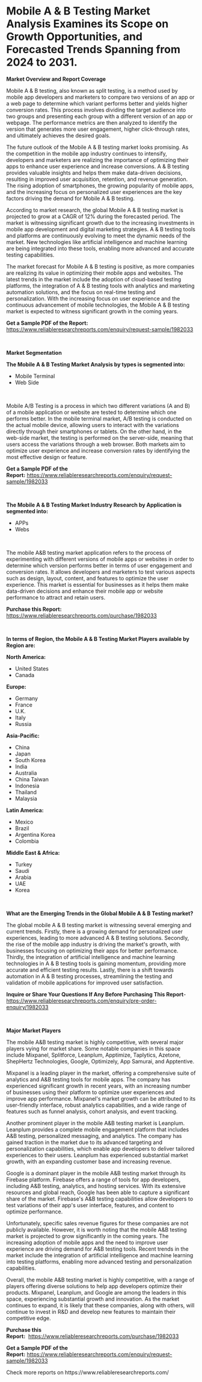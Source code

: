<p><h1>Mobile A & B Testing Market Analysis Examines its Scope on Growth Opportunities, and Forecasted Trends Spanning from 2024 to 2031.</h1></p><p><strong>Market Overview and Report Coverage</strong></p>
<p><p>Mobile A & B testing, also known as split testing, is a method used by mobile app developers and marketers to compare two versions of an app or a web page to determine which variant performs better and yields higher conversion rates. This process involves dividing the target audience into two groups and presenting each group with a different version of an app or webpage. The performance metrics are then analyzed to identify the version that generates more user engagement, higher click-through rates, and ultimately achieves the desired goals.</p><p>The future outlook of the Mobile A & B testing market looks promising. As the competition in the mobile app industry continues to intensify, developers and marketers are realizing the importance of optimizing their apps to enhance user experience and increase conversions. A & B testing provides valuable insights and helps them make data-driven decisions, resulting in improved user acquisition, retention, and revenue generation. The rising adoption of smartphones, the growing popularity of mobile apps, and the increasing focus on personalized user experiences are the key factors driving the demand for Mobile A & B testing.</p><p>According to market research, the global Mobile A & B testing market is projected to grow at a CAGR of 12% during the forecasted period. The market is witnessing significant growth due to the increasing investments in mobile app development and digital marketing strategies. A & B testing tools and platforms are continuously evolving to meet the dynamic needs of the market. New technologies like artificial intelligence and machine learning are being integrated into these tools, enabling more advanced and accurate testing capabilities.</p><p>The market forecast for Mobile A & B testing is positive, as more companies are realizing its value in optimizing their mobile apps and websites. The latest trends in the market include the adoption of cloud-based testing platforms, the integration of A & B testing tools with analytics and marketing automation solutions, and the focus on real-time testing and personalization. With the increasing focus on user experience and the continuous advancement of mobile technologies, the Mobile A & B testing market is expected to witness significant growth in the coming years.</p></p>
<p><strong>Get a Sample PDF of the Report:</strong> <a href="https://www.reliableresearchreports.com/enquiry/request-sample/1982033">https://www.reliableresearchreports.com/enquiry/request-sample/1982033</a></p>
<p>&nbsp;</p>
<p><strong>Market Segmentation</strong></p>
<p><strong>The Mobile A & B Testing Market Analysis by types is segmented into:</strong></p>
<p><ul><li>Mobile Terminal</li><li>Web Side</li></ul></p>
<p>&nbsp;</p>
<p><p>Mobile A/B Testing is a process in which two different variations (A and B) of a mobile application or website are tested to determine which one performs better. In the mobile terminal market, A/B testing is conducted on the actual mobile device, allowing users to interact with the variations directly through their smartphones or tablets. On the other hand, in the web-side market, the testing is performed on the server-side, meaning that users access the variations through a web browser. Both markets aim to optimize user experience and increase conversion rates by identifying the most effective design or feature.</p></p>
<p><strong>Get a Sample PDF of the Report:</strong>&nbsp;<a href="https://www.reliableresearchreports.com/enquiry/request-sample/1982033">https://www.reliableresearchreports.com/enquiry/request-sample/1982033</a></p>
<p>&nbsp;</p>
<p><strong>The Mobile A & B Testing Market Industry Research by Application is segmented into:</strong></p>
<p><ul><li>APPs</li><li>Webs</li></ul></p>
<p>&nbsp;</p>
<p><p>The mobile A&B testing market application refers to the process of experimenting with different versions of mobile apps or websites in order to determine which version performs better in terms of user engagement and conversion rates. It allows developers and marketers to test various aspects such as design, layout, content, and features to optimize the user experience. This market is essential for businesses as it helps them make data-driven decisions and enhance their mobile app or website performance to attract and retain users.</p></p>
<p><strong>Purchase this Report:</strong>&nbsp; <a href="https://www.reliableresearchreports.com/purchase/1982033">https://www.reliableresearchreports.com/purchase/1982033</a></p>
<p>&nbsp;</p>
<p><strong>In terms of Region, the Mobile A & B Testing Market Players available by Region are:</strong></p>
<p>
    <p> <strong> North America: </strong>
        <ul>
            <li>United States</li>
            <li>Canada</li>
        </ul>
        </p> 
    <p> <strong> Europe: </strong>
        <ul>
            <li>Germany</li>
            <li>France</li>
            <li>U.K.</li>
            <li>Italy</li>
            <li>Russia</li>
        </ul>
        </p> 
    <p> <strong> Asia-Pacific: </strong>
        <ul>
            <li>China</li>
            <li>Japan</li>
            <li>South Korea</li>
            <li>India</li>
            <li>Australia</li>
            <li>China Taiwan</li>
            <li>Indonesia</li>
            <li>Thailand</li>
            <li>Malaysia</li>
        </ul>
        </p> 
    <p> <strong> Latin America: </strong>
        <ul>
            <li>Mexico</li>
            <li>Brazil</li>
            <li>Argentina Korea</li>
            <li>Colombia</li>
        </ul>
        </p> 
    <p> <strong> Middle East & Africa: </strong>
        <ul>
            <li>Turkey</li>
            <li>Saudi</li>
            <li>Arabia</li>
            <li>UAE</li>
            <li>Korea</li>
        </ul>
    </p>
    </p>
<p>&nbsp;</p>
<p><strong>What are the Emerging Trends in the Global Mobile A & B Testing market?</strong></p>
<p><p>The global mobile A & B testing market is witnessing several emerging and current trends. Firstly, there is a growing demand for personalized user experiences, leading to more advanced A & B testing solutions. Secondly, the rise of the mobile app industry is driving the market's growth, with businesses focusing on optimizing their apps for better performance. Thirdly, the integration of artificial intelligence and machine learning technologies in A & B testing tools is gaining momentum, providing more accurate and efficient testing results. Lastly, there is a shift towards automation in A & B testing processes, streamlining the testing and validation of mobile applications for improved user satisfaction.</p></p>
<p><strong>Inquire or Share Your Questions If Any Before Purchasing This Report</strong>- <a href="https://www.reliableresearchreports.com/enquiry/pre-order-enquiry/1982033">https://www.reliableresearchreports.com/enquiry/pre-order-enquiry/1982033</a></p>
<p>&nbsp;</p>
<p><strong>Major Market Players</strong></p>
<p><p>The mobile A&B testing market is highly competitive, with several major players vying for market share. Some notable companies in this space include Mixpanel, Splitforce, Leanplum, Apptimize, Taplytics, Azetone, ShepHertz Technologies, Google, Optimizely, App Samurai, and Apptentive.</p><p>Mixpanel is a leading player in the market, offering a comprehensive suite of analytics and A&B testing tools for mobile apps. The company has experienced significant growth in recent years, with an increasing number of businesses using their platform to optimize user experiences and improve app performance. Mixpanel's market growth can be attributed to its user-friendly interface, robust analytics capabilities, and a wide range of features such as funnel analysis, cohort analysis, and event tracking.</p><p>Another prominent player in the mobile A&B testing market is Leanplum. Leanplum provides a complete mobile engagement platform that includes A&B testing, personalized messaging, and analytics. The company has gained traction in the market due to its advanced targeting and personalization capabilities, which enable app developers to deliver tailored experiences to their users. Leanplum has experienced substantial market growth, with an expanding customer base and increasing revenue.</p><p>Google is a dominant player in the mobile A&B testing market through its Firebase platform. Firebase offers a range of tools for app developers, including A&B testing, analytics, and hosting services. With its extensive resources and global reach, Google has been able to capture a significant share of the market. Firebase's A&B testing capabilities allow developers to test variations of their app's user interface, features, and content to optimize performance.</p><p>Unfortunately, specific sales revenue figures for these companies are not publicly available. However, it is worth noting that the mobile A&B testing market is projected to grow significantly in the coming years. The increasing adoption of mobile apps and the need to improve user experience are driving demand for A&B testing tools. Recent trends in the market include the integration of artificial intelligence and machine learning into testing platforms, enabling more advanced testing and personalization capabilities.</p><p>Overall, the mobile A&B testing market is highly competitive, with a range of players offering diverse solutions to help app developers optimize their products. Mixpanel, Leanplum, and Google are among the leaders in this space, experiencing substantial growth and innovation. As the market continues to expand, it is likely that these companies, along with others, will continue to invest in R&D and develop new features to maintain their competitive edge.</p></p>
<p><strong>Purchase this Report:</strong>&nbsp;&nbsp;<a href="https://www.reliableresearchreports.com/purchase/1982033">https://www.reliableresearchreports.com/purchase/1982033</a></p>
<p></p>
<p><strong>Get a Sample PDF of the Report:</strong>&nbsp;<a href="https://www.reliableresearchreports.com/enquiry/request-sample/1982033">https://www.reliableresearchreports.com/enquiry/request-sample/1982033</a></p>
<p>Check more reports on https://www.reliableresearchreports.com/</p>